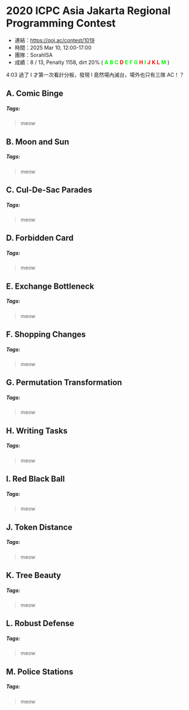 # 2020 ICPC Asia Jakarta Regional Programming Contest

- 連結：<https://qoj.ac/contest/1019>
- 時間：2025 Mar 10, 12:00-17:00
- 團隊：SorahISA
- 成績：8 / 13, Penalty 1158, dirt 20% (
  <b style="color:lime">A</b>
  <b style="color:lime">B</b>
  <b style="color:lime">C</b>
  <b style="color:red">D</b>
  <b style="color:lime">E</b>
  <b style="color:lime">F</b>
  <b style="color:lime">G</b>
  <b style="color:red">H</b>
  <b style="color:lime">I</b>
  <b style="color:red">J</b>
  <b style="color:red">K</b>
  <b style="color:red">L</b>
  <b style="color:lime">M</b>
)

4:03 過了 I 才第一次看計分板，發現 I 竟然場內滅台，場外也只有三隊 AC！？





## A. Comic Binge

##### Tags:

> meow





## B. Moon and Sun

##### Tags:

> meow





## C. Cul-De-Sac Parades

##### Tags:

> meow





## D. Forbidden Card

##### Tags:

> meow





## E. Exchange Bottleneck

##### Tags:

> meow





## F. Shopping Changes

##### Tags:

> meow





## G. Permutation Transformation

##### Tags:

> meow





## H. Writing Tasks

##### Tags:

> meow





## I. Red Black Ball

##### Tags:

> meow





## J. Token Distance

##### Tags:

> meow





## K. Tree Beauty

##### Tags:

> meow





## L. Robust Defense

##### Tags:

> meow





## M. Police Stations

##### Tags:

> meow


